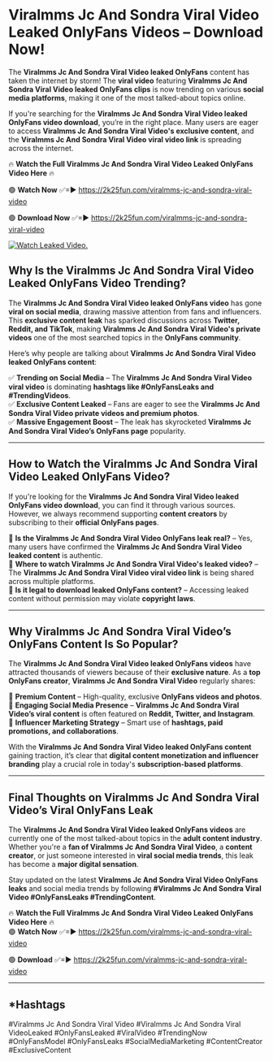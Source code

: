 # Viralmms Jc And Sondra Viral Video Leaked OnlyFans Videos – Download Now!

The **Viralmms Jc And Sondra Viral Video leaked OnlyFans** content has taken the internet by storm! The **viral video** featuring **Viralmms Jc And Sondra Viral Video leaked OnlyFans clips** is now trending on various **social media platforms**, making it one of the most talked-about topics online.  

If you're searching for the **Viralmms Jc And Sondra Viral Video leaked OnlyFans video download**, you’re in the right place. Many users are eager to access **Viralmms Jc And Sondra Viral Video's exclusive content**, and the **Viralmms Jc And Sondra Viral Video viral video link** is spreading across the internet.  

🔥 **Watch the Full Viralmms Jc And Sondra Viral Video Leaked OnlyFans Video Here** 🔥  

🟢 **Watch Now** ✅=► https://2k25fun.com/viralmms-jc-and-sondra-viral-video

🟢 **Download Now** ✅=► https://2k25fun.com/viralmms-jc-and-sondra-viral-video

[![Watch Leaked Video.](https://miro.medium.com/v2/resize:fit:828/format:webp/1*cilzJN44JGOrTw9NJCrNHA.gif "Watch Leaked Video")](https://2k25fun.com/viralmms-jc-and-sondra-viral-video)

## **Why Is the Viralmms Jc And Sondra Viral Video Leaked OnlyFans Video Trending?**  

The **Viralmms Jc And Sondra Viral Video leaked OnlyFans video** has gone **viral on social media**, drawing massive attention from fans and influencers. This **exclusive content leak** has sparked discussions across **Twitter, Reddit, and TikTok**, making **Viralmms Jc And Sondra Viral Video's private videos** one of the most searched topics in the **OnlyFans community**.  

Here’s why people are talking about **Viralmms Jc And Sondra Viral Video leaked OnlyFans content**:  

✅ **Trending on Social Media** – The **Viralmms Jc And Sondra Viral Video viral video** is dominating **hashtags like #OnlyFansLeaks and #TrendingVideos**.  
✅ **Exclusive Content Leaked** – Fans are eager to see the **Viralmms Jc And Sondra Viral Video private videos and premium photos**.  
✅ **Massive Engagement Boost** – The leak has skyrocketed **Viralmms Jc And Sondra Viral Video’s OnlyFans page** popularity.  

---

## **How to Watch the Viralmms Jc And Sondra Viral Video Leaked OnlyFans Video?**  

If you're looking for the **Viralmms Jc And Sondra Viral Video leaked OnlyFans video download**, you can find it through various sources. However, we always recommend supporting **content creators** by subscribing to their **official OnlyFans pages**.  

🔹 **Is the Viralmms Jc And Sondra Viral Video OnlyFans leak real?** – Yes, many users have confirmed the **Viralmms Jc And Sondra Viral Video leaked content** is authentic.  
🔹 **Where to watch Viralmms Jc And Sondra Viral Video's leaked video?** – The **Viralmms Jc And Sondra Viral Video viral video link** is being shared across multiple platforms.  
🔹 **Is it legal to download leaked OnlyFans content?** – Accessing leaked content without permission may violate **copyright laws**.  

---

## **Why Viralmms Jc And Sondra Viral Video’s OnlyFans Content Is So Popular?**  

The **Viralmms Jc And Sondra Viral Video leaked OnlyFans videos** have attracted thousands of viewers because of their **exclusive nature**. As a **top OnlyFans creator**, **Viralmms Jc And Sondra Viral Video** regularly shares:  

📌 **Premium Content** – High-quality, exclusive **OnlyFans videos and photos**.  
📌 **Engaging Social Media Presence** – **Viralmms Jc And Sondra Viral Video’s viral content** is often featured on **Reddit, Twitter, and Instagram**.  
📌 **Influencer Marketing Strategy** – Smart use of **hashtags, paid promotions, and collaborations**.  

With the **Viralmms Jc And Sondra Viral Video leaked OnlyFans content** gaining traction, it’s clear that **digital content monetization and influencer branding** play a crucial role in today's **subscription-based platforms**.  

---

## **Final Thoughts on Viralmms Jc And Sondra Viral Video’s Viral OnlyFans Leak**  

The **Viralmms Jc And Sondra Viral Video leaked OnlyFans videos** are currently one of the most talked-about topics in the **adult content industry**. Whether you're a **fan of Viralmms Jc And Sondra Viral Video**, a **content creator**, or just someone interested in **viral social media trends**, this leak has become a **major digital sensation**.  

Stay updated on the latest **Viralmms Jc And Sondra Viral Video OnlyFans leaks** and social media trends by following **#Viralmms Jc And Sondra Viral Video #OnlyFansLeaks #TrendingContent**.  

🔥 **Watch the Full Viralmms Jc And Sondra Viral Video Leaked OnlyFans Video Here** 🔥  
🟢 **Watch Now** ✅=► https://2k25fun.com/viralmms-jc-and-sondra-viral-video

🟢 **Download** ✅=► https://2k25fun.com/viralmms-jc-and-sondra-viral-video

---

## *Hashtags
#Viralmms Jc And Sondra Viral Video #Viralmms Jc And Sondra Viral VideoLeaked #OnlyFansLeaked #ViralVideo #TrendingNow #OnlyFansModel #OnlyFansLeaks #SocialMediaMarketing #ContentCreator #ExclusiveContent  